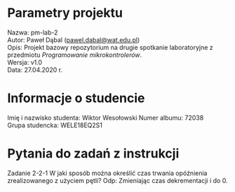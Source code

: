 # Parametry projektu

Nazwa: pm-lab-2  
Autor: Paweł Dąbal (pawel.dabal@wat.edu.pl)  
Opis: Projekt bazowy repozytorium na drugie spotkanie laboratoryjne z przedmiotu _Programowanie mikrokontrolerów_.  
Wersja: v1.0  
Data: 27.04.2020 r.

# Informacje o studencie

Imię i nazwisko studenta: Wiktor Wesołowski 
Numer albumu: 72038  
Grupa studencka: WELE18EQ2S1

# Pytania do zadań z instrukcji
Zadanie 2-2-1
W jaki sposób można określić czas trwania opóźnienia zrealizowanego z użyciem pętli?
Odp: Zmieniając czas dekrementacji i do 0.